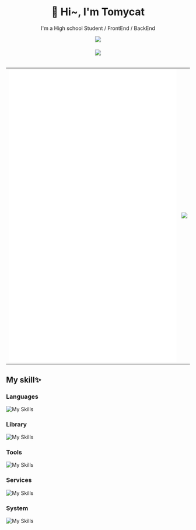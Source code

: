 <h1 align="center">🌸 Hi~, I'm Tomycat
</h1>
<p align="center">I'm a High school Student / FrontEnd / BackEnd </p>
<div align="center">
<a href="https://count.getloli.com/"><img src="https://count.getloli.com/get/@:tomycat?theme=rule34"></a>
</div>
<br />
<div align="center">
<img src="https://lanyard.cnrad.dev/api/503043347246743567?idleMessage=I%20hate%20my%20life%20">
</div>
<br/>
<table align="center">
  <tbody>
    <tr>
    <td>
      <img  src="/github-metrics.svg" alt="Metrics" height="800" width="600">
    </td>
    <td>
      <img src="https://i.pinimg.com/originals/16/69/e5/1669e57761ccc67fa5e31a09a54764d0.gif">
    </td>
    </tr>
  </tbody>
</table>


## My skill✨
### Languages

![My Skills](https://skillicons.dev/icons?i=bash,html,css,js,ts,rust,py,lua)

### Library

![My Skills](https://skillicons.dev/icons?i=tauri,actix,vue,vite,nuxt,react,next,fastapi,flask)


### Tools

![My Skills](https://skillicons.dev/icons?i=vscode,neovim,blender,docker,kubernetes,mongodb,mysql)

### Services
![My Skills](https://skillicons.dev/icons?i=github,gitlab,cloudflare,postman)

### System
![My Skills](https://skillicons.dev/icons?i=windows,arch,linux,ubuntu)
